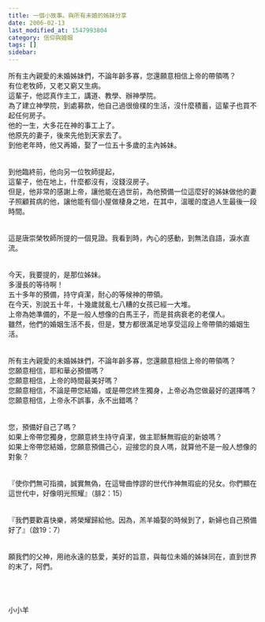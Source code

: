 ```yaml
---
title: 一個小故事。與所有未婚的姊妹分享
date: 2006-02-13
last_modified_at: 1547993804
category: 信仰與婚姻
tags: []
sidebar: 
---
```


<p>所有主內親愛的未婚姊妹們，不論年齡多寡，您還願意相信上帝的帶領嗎？<br/><!--more-->有位老牧師，又老又窮又生病。<br/>這輩子，他認真作主工，講道、教學、辦神學院。<br/>為了建立神學院，到處募款，他自己過很儉樸的生活，沒什麼積蓄，這輩子也買不起任何房子。<br/>他的一生，大多花在神的事工上了。<br/>他原先的妻子，後來先他到天家去了。<br/>到他老年時，他又再婚，娶了一位五十多歲的主內姊妹。<br/><br/><br/>到他臨終前，他向另一位牧師提起，<br/>這輩子，他在地上，什麼都沒有，沒錢沒房子。<br/>但是，他非常的感謝上帝，讓他能在過世前，為他預備一位這麼好的姊妹做他的妻子照顧貧病的他，讓他能有個小屋做棲身之地，在其中，溫暖的度過人生最後一段時間。<br/><br/><br/>這是唐崇榮牧師所提的一個見證。我看到時，內心的感動，到無法自語，淚水直流。<br/><br/><br/>今天，我要提的，是那位姊妹。<br/>多漫長的等待啊！<br/>五十多年的預備，持守貞潔，耐心的等候神的帶領。<br/>在今天，別說五十年，十幾歲就亂七八糟的女孩已經一大堆。<br/>上帝為她準備的，不是一般人想像的白馬王子，而是貧病衰老的老僕人。<br/>雖然，他們的婚姻生活不長，但是，雙方都很滿足地享受這段上帝帶領的婚姻生活。<br/><br/><br/>所有主內親愛的未婚姊妹們，不論年齡多寡，您還願意相信上帝的帶領嗎？<br/>您願意相信，耶和華必預備嗎？<br/>您願意相信，上帝的時間最美好嗎？<br/>您願意相信，不論是帶您結婚，或是帶您終生獨身，上帝必為您做最好的選擇嗎？您願意相信，上帝永不誤事，永不出錯嗎？<br/><br/><br/>您，預備好自己了嗎？<br/>如果上帝帶您獨身，您願意終生持守貞潔，做主耶穌無瑕疵的新娘嗎？<br/>如果上帝帶您結婚，您願意預備己心，迎接您的良人嗎，就算他不是一般人想像的對象？<br/><br/><br/>『使你們無可指摘，誠實無偽，在這彎曲悖謬的世代作神無瑕疵的兒女。你們顯在這世代中，好像明光照耀』（腓2：15）<br/><br/><br/>『我們要歡喜快樂，將榮耀歸給他。因為，羔羊婚娶的時候到了，新婦也自己預備好了』（啟19：7）<br/><br/><br/>願我們的父神，用祂永遠的慈愛，美好的旨意，與每位未婚的姊妹同在，直到世界的末了，阿們。<br/><br/><br/><br/><br/>小小羊</p>